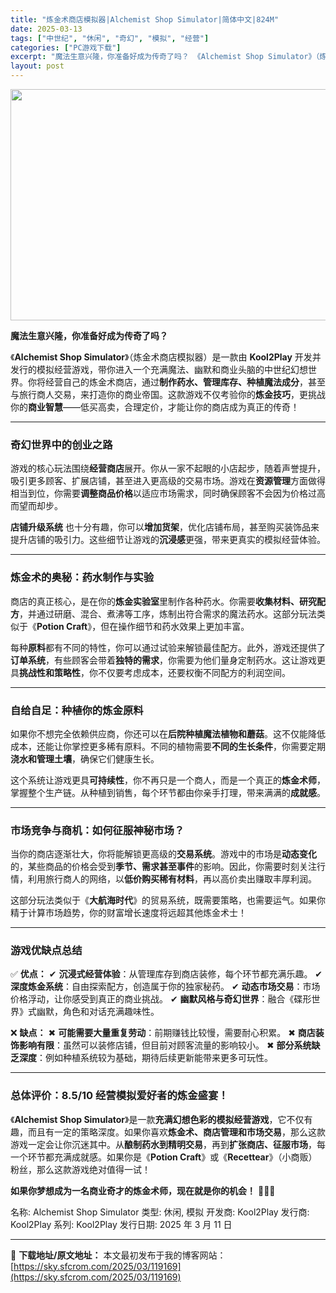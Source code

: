 ```yaml
---
title: "炼金术商店模拟器|Alchemist Shop Simulator|简体中文|824M"
date: 2025-03-13
tags: ["中世纪", "休闲", "奇幻", "模拟", "经营"]
categories: ["PC游戏下载"]
excerpt: "魔法生意兴隆，你准备好成为传奇了吗？ 《Alchemist Shop Simulator》（炼金术商店模拟器）是一款由 Kool2Play 开发并发行的模拟经营游戏，带你进入一个充满魔法、幽默和商业头脑的中世纪幻想世界。你将经营自己的炼金术商店，通过制作药水、管理库存、种植魔法成分，甚至与旅行商人交&hellip;"
layout: post
---
```


<img class="aligncenter size-full wp-image-119170" src="https://sky.sfcrom.com/wp-content/uploads/2025/03/2025031301100491.webp" alt="" width="660" height="370" />

<strong>魔法生意兴隆，你准备好成为传奇了吗？</strong>

《<strong>Alchemist Shop Simulator</strong>》（炼金术商店模拟器）是一款由 <strong>Kool2Play</strong> 开发并发行的模拟经营游戏，带你进入一个充满魔法、幽默和商业头脑的中世纪幻想世界。你将经营自己的炼金术商店，通过<strong>制作药水、管理库存、种植魔法成分</strong>，甚至与旅行商人交易，来打造你的商业帝国。这款游戏不仅考验你的<strong>炼金技巧</strong>，更挑战你的<strong>商业智慧</strong>——低买高卖，合理定价，才能让你的商店成为真正的传奇！

<hr />

<h3><strong>奇幻世界中的创业之路</strong></h3>
游戏的核心玩法围绕<strong>经营商店</strong>展开。你从一家不起眼的小店起步，随着声誉提升，吸引更多顾客、扩展店铺，甚至进入更高级的交易市场。游戏在<strong>资源管理</strong>方面做得相当到位，你需要<strong>调整商品价格</strong>以适应市场需求，同时确保顾客不会因为价格过高而望而却步。

<strong>店铺升级系统</strong> 也十分有趣，你可以<strong>增加货架</strong>，优化店铺布局，甚至购买装饰品来提升店铺的吸引力。这些细节让游戏的<strong>沉浸感</strong>更强，带来更真实的模拟经营体验。

<hr />

<h3><strong>炼金术的奥秘：药水制作与实验</strong></h3>
商店的真正核心，是在你的<strong>炼金实验室</strong>里制作各种药水。你需要<strong>收集材料、研究配方</strong>，并通过研磨、混合、煮沸等工序，炼制出符合需求的魔法药水。这部分玩法类似于《<strong>Potion Craft</strong>》，但在操作细节和药水效果上更加丰富。

每种<strong>原料</strong>都有不同的特性，你可以通过试验来解锁最佳配方。此外，游戏还提供了<strong>订单系统</strong>，有些顾客会带着<strong>独特的需求</strong>，你需要为他们量身定制药水。这让游戏更具<strong>挑战性和策略性</strong>，你不仅要考虑成本，还要权衡不同配方的利润空间。

<hr />

<h3><strong>自给自足：种植你的炼金原料</strong></h3>
如果你不想完全依赖供应商，你还可以在<strong>后院种植魔法植物和蘑菇</strong>。这不仅能降低成本，还能让你掌控更多稀有原料。不同的植物需要<strong>不同的生长条件</strong>，你需要定期<strong>浇水和管理土壤</strong>，确保它们健康生长。

这个系统让游戏更具<strong>可持续性</strong>，你不再只是一个商人，而是一个真正的<strong>炼金术师</strong>，掌握整个生产链。从种植到销售，每个环节都由你亲手打理，带来满满的<strong>成就感</strong>。

<hr />

<h3><strong>市场竞争与商机：如何征服神秘市场？</strong></h3>
当你的商店逐渐壮大，你将能解锁更高级的<strong>交易系统</strong>。游戏中的市场是<strong>动态变化</strong>的，某些商品的价格会受到<strong>季节、需求甚至事件</strong>的影响。因此，你需要时刻关注行情，利用旅行商人的网络，以<strong>低价购买稀有材料</strong>，再以高价卖出赚取丰厚利润。

这部分玩法类似于《<strong>大航海时代</strong>》的贸易系统，既需要策略，也需要运气。如果你精于计算市场趋势，你的财富增长速度将远超其他炼金术士！

<hr />

<h3><strong>游戏优缺点总结</strong></h3>
✅ <strong>优点：</strong>
✔ <strong>沉浸式经营体验</strong>：从管理库存到商店装修，每个环节都充满乐趣。
✔ <strong>深度炼金系统</strong>：自由探索配方，创造属于你的独家秘药。
✔ <strong>动态市场交易</strong>：市场价格浮动，让你感受到真正的商业挑战。
✔ <strong>幽默风格与奇幻世界</strong>：融合《碟形世界》式幽默，角色和对话充满趣味性。

❌ <strong>缺点：</strong>
✖ <strong>可能需要大量重复劳动</strong>：前期赚钱比较慢，需要耐心积累。
✖ <strong>商店装饰影响有限</strong>：虽然可以装修店铺，但目前对顾客流量的影响较小。
✖ <strong>部分系统缺乏深度</strong>：例如种植系统较为基础，期待后续更新能带来更多可玩性。

<hr />

<h3><strong>总体评价：8.5/10 经营模拟爱好者的炼金盛宴！</strong></h3>
《<strong>Alchemist Shop Simulator</strong>》是一款<strong>充满幻想色彩的模拟经营游戏</strong>，它不仅有趣，而且有一定的策略深度。如果你喜欢<strong>炼金术、商店管理和市场交易</strong>，那么这款游戏一定会让你沉迷其中。从<strong>酿制药水到精明交易</strong>，再到<strong>扩张商店、征服市场</strong>，每一个环节都充满成就感。如果你是《<strong>Potion Craft</strong>》或《<strong>Recettear</strong>》（小商贩）粉丝，那么这款游戏绝对值得一试！

<strong>如果你梦想成为一名商业奇才的炼金术师，现在就是你的机会！</strong> 🧙‍♂️✨

名称: Alchemist Shop Simulator
类型: 休闲, 模拟
开发商: Kool2Play
发行商: Kool2Play
系列: Kool2Play
发行日期: 2025 年 3 月 11 日

---
📖 **下载地址/原文地址：** 本文最初发布于我的博客网站：[https://sky.sfcrom.com/2025/03/119169](https://sky.sfcrom.com/2025/03/119169)
